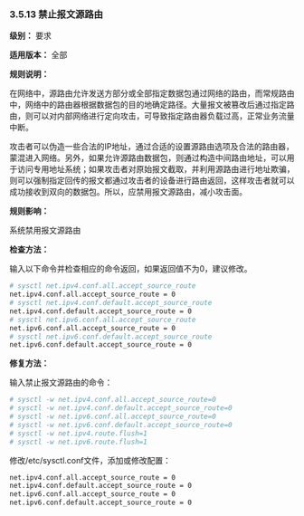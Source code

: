 ### 3.5.13 禁止报文源路由

**级别：** 要求

**适用版本：** 全部

**规则说明：**

在网络中，源路由允许发送方部分或全部指定数据包通过网络的路由，而常规路由中，网络中的路由器根据数据包的目的地确定路径。大量报文被篡改后通过指定路由，则可以对内部网络进行定向攻击，可导致指定路由器负载过高，正常业务流量中断。

攻击者可以伪造一些合法的IP地址，通过合适的设置源路由选项及合法的路由器，蒙混进入网络。另外，如果允许源路由数据包，则通过构造中间路由地址，可以用于访问专用地址系统；如果攻击者对原始报文截取，并利用源路由进行地址欺骗，则可以强制指定回传的报文都通过攻击者的设备进行路由返回，这样攻击者就可以成功接收到双向的数据包。所以，应禁用报文源路由，减小攻击面。

**规则影响：**

系统禁用报文源路由

**检查方法：**

输入以下命令并检查相应的命令返回，如果返回值不为0，建议修改。

```bash
# sysctl net.ipv4.conf.all.accept_source_route
net.ipv4.conf.all.accept_source_route = 0
# sysctl net.ipv4.conf.default.accept_source_route
net.ipv4.conf.default.accept_source_route = 0
# sysctl net.ipv6.conf.all.accept_source_route
net.ipv6.conf.all.accept_source_route = 0
# sysctl net.ipv6.conf.default.accept_source_route
net.ipv6.conf.default.accept_source_route = 0
```

**修复方法：**

输入禁止报文源路由的命令：

```bash
# sysctl -w net.ipv4.conf.all.accept_source_route=0
# sysctl -w net.ipv4.conf.default.accept_source_route=0
# sysctl -w net.ipv6.conf.all.accept_source_route=0
# sysctl -w net.ipv6.conf.default.accept_source_route=0
# sysctl -w net.ipv4.route.flush=1
# sysctl -w net.ipv6.route.flush=1
```

修改/etc/sysctl.conf文件，添加或修改配置：

```bash
net.ipv4.conf.all.accept_source_route = 0
net.ipv4.conf.default.accept_source_route = 0
net.ipv6.conf.all.accept_source_route = 0
net.ipv6.conf.default.accept_source_route = 0
```